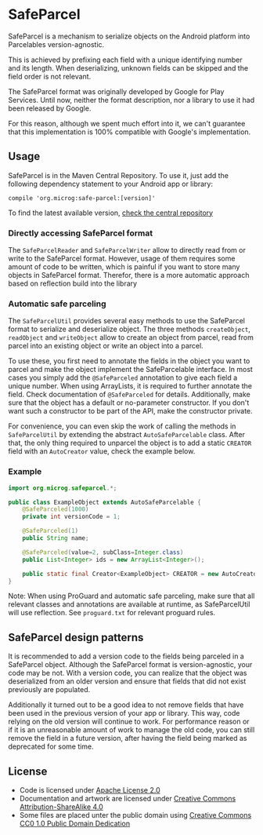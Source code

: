 <!--
SPDX-FileCopyrightText: 2016, microg Project Team
SPDX-License-Identifier: CC-BY-SA-4.0
-->

SafeParcel
==========

SafeParcel is a mechanism to serialize objects on the Android platform into Parcelables version-agnostic.

This is achieved by prefixing each field with a unique identifying number and its length.
When deserializing, unknown fields can be skipped and the field order is not relevant.

The SafeParcel format was originally developed by Google for Play Services.
Until now, neither the format description, nor a library to use it had been released by Google.

For this reason, although we spent much effort into it, we can't guarantee that this implementation is 100% compatible
with Google's implementation.

Usage
-----

SafeParcel is in the Maven Central Repository. To use it, just add the following dependency statement to your
Android app or library:

    compile 'org.microg:safe-parcel:[version]'

To find the latest available version, [check the central repository](https://search.maven.org/#search%7Cgav%7C1%7Cg%3A%22org.microg%22%20AND%20a%3A%22safe-parcel%22)

### Directly accessing SafeParcel format

The `SafeParcelReader` and `SafeParcelWriter` allow to directly read from or write to the SafeParcel format.
However, usage of them requires some amount of code to be written,
which is painful if you want to store many objects in SafeParcel format.
Therefor, there is a more automatic approach based on reflection build into the library

### Automatic safe parceling

The `SafeParcelUtil` provides several easy methods to use the SafeParcel format to serialize and deserialize object.
The three methods `createObject`, `readObject` and `writeObject` allow to create an object from parcel,
read from parcel into an existing object or write an object into a parcel.

To use these, you first need to annotate the fields in the object you want to parcel and make the object implement the SafeParcelable interface.
In most cases you simply add the `@SafeParceled` annotation to give each field a unique number.
When using ArrayLists, it is required to further annotate the field. Check documentation of `@SafeParceled` for details.
Additionally, make sure that the object has a default or no-parameter constructor.
If you don't want such a constructor to be part of the API, make the constructor private.

For convenience, you can even skip the work of calling the methods in `SafeParcelUtil` by extending the abstract
`AutoSafeParcelable` class. After that, the only thing required to unparcel the object is to add a static `CREATOR` field with an `AutoCreator` value, check the example below.

### Example

```java
import org.microg.safeparcel.*;

public class ExampleObject extends AutoSafeParcelable {
    @SafeParceled(1000)
    private int versionCode = 1;

    @SafeParceled(1)
    public String name;

    @SafeParceled(value=2, subClass=Integer.class)
    public List<Integer> ids = new ArrayList<Integer>();

    public static final Creator<ExampleObject> CREATOR = new AutoCreator<ExampleObject>(ExampleObject.class);
}
```

Note: When using ProGuard and automatic safe parceling, make sure that all relevant classes and
annotations are available at runtime, as SafeParcelUtil will use reflection. See `proguard.txt` for relevant proguard rules.

SafeParcel design patterns
--------------------------

It is recommended to add a version code to the fields being parceled in a SafeParcel object.
Although the SafeParcel format is version-agnostic, your code may be not.  With a version code,
you can realize that the object was deserialized from an older version and ensure that fields that did not
exist previously are populated.

Additionally it turned out to be a good idea to not remove fields that have been used in the previous version of your
app or library. This way, code relying on the old version will continue to work. For performance reason or if it is an
unreasonable amount of work to manage the old code, you can still remove the field in a future version, after having
the field being marked as deprecated for some time.

License
-------
- Code is licensed under [Apache License 2.0](LICENSES/Apache-2.0)
- Documentation and artwork are licensed under [Creative Commons Attribution-ShareAlike 4.0](LICENSES/CC-BY-SA-4.0)
- Some files are placed unter the public domain using [Creative Commons CC0 1.0 Public Domain Dedication](LICENSES/CCO-1.0)
